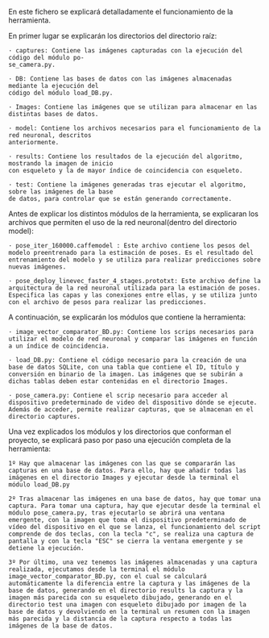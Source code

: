 En este fichero se explicará detalladamente el funcionamiento de la herramienta.

En primer lugar se explicarán los directorios del directorio raíz:

    · captures: Contiene las imágenes capturadas con la ejecución del código del módulo po-
    se_camera.py.

    · DB: Contiene las bases de datos con las imágenes almacenadas mediante la ejecución del
    código del módulo load_DB.py.

    · Images: Contiene las imágenes que se utilizan para almacenar en las distintas bases de datos.
    
    · model: Contiene los archivos necesarios para el funcionamiento de la red neuronal, descritos
    anteriormente.

    · results: Contiene los resultados de la ejecución del algoritmo, mostrando la imagen de inicio
    con esqueleto y la de mayor índice de coincidencia con esqueleto.

    · test: Contiene la imágenes generadas tras ejecutar el algoritmo, sobre las imágenes de la base
    de datos, para controlar que se están generando correctamente.

Antes de explicar los distintos módulos de la herramienta, se explicaran los archivos que permiten el uso de la red neuronal(dentro del directorio model):

    · pose_iter_160000.caffemodel : Este archivo contiene los pesos del modelo preentrenado para la estimación de poses. Es el resultado del entrenamiento del modelo y se utiliza para realizar predicciones sobre nuevas imágenes.

    · pose_deploy_linevec_faster_4_stages.prototxt: Este archivo define la arquitectura de la red neuronal utilizada para la estimación de poses. Especifica las capas y las conexiones entre ellas, y se utiliza junto con el archivo de pesos para realizar las predicciones.

A continuación, se explicarán los módulos que contiene la herramienta:

    · image_vector_comparator_BD.py: Contiene los scrips necesarios para utilizar el modelo de red neuronal y comparar las imágenes en función a un índice de coincidencia.

    · load_DB.py: Contiene el código necesario para la creación de una base de datos SQLite, con una tabla que contiene el ID, título y conversión en binario de la imagen. Las imágenes que se subirán a dichas tablas deben estar contenidas en el directorio Images.
    
    · pose_camera.py: Contiene el scrip necesario para acceder al dispositivo predeterminado de video del dispositivo dónde se ejecute. Además de acceder, permite realizar capturas, que se almacenan en el directorio captures.

Una vez explicados los módulos y los directorios que conforman el proyecto, se explicará paso por paso una ejecución completa de la herramienta:

    1º Hay que almacenar las imágenes con las que se compararán las capturas en una base de datos. Para ello, hay que añadir todas las imágenes en el directorio Images y ejecutar desde la terminal el módulo load_DB.py

    2º Tras almacenar las imágenes en una base de datos, hay que tomar una captura. Para tomar una captura, hay que ejecutar desde la terminal el módulo pose_camera.py, tras ejecutarlo se abrirá una ventana emergente, con la imagen que toma el dispositivo predeterminado de vídeo del dispositivo en el que se lanza, el funcionamiento del script comprende de dos teclas, con la tecla "c", se realiza una captura de pantalla y con la tecla "ESC" se cierra la ventana emergente y se detiene la ejecución.

    3º Por último, una vez tenemos las imágenes almacenadas y una captura realizada, ejecutamos desde la terminal el módulo image_vector_comparator_BD.py, con el cual se calculará automáticamente la diferencia entre la captura y las imágenes de la base de datos, generando en el directorio results la captura y la imagen más parecida con su esqueleto dibujado, generando en el directorio test una imagen con esqueleto dibujado por imagen de la base de datos y devolviendo en la terminal un resumen con la imagen más parecida y la distancia de la captura respecto a todas las imágenes de la base de datos.